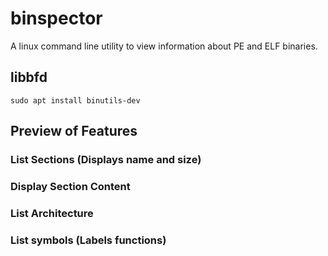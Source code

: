 # binspector
A linux command line utility to view information about PE and ELF binaries.

## libbfd
`sudo apt install binutils-dev`

## Preview of Features

### List Sections (Displays name and size)

### Display Section Content

### List Architecture

### List symbols (Labels functions)

